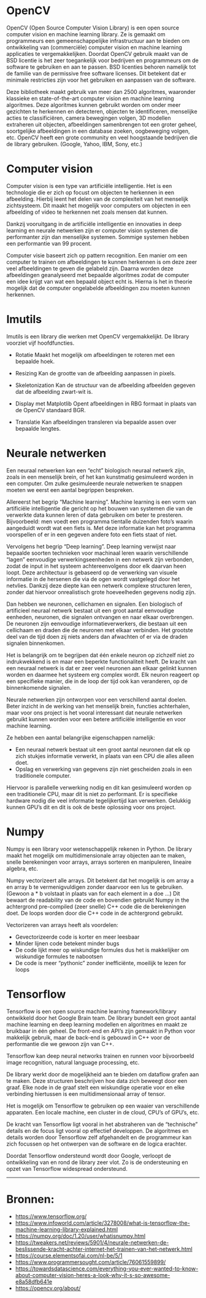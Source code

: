 # OpenCV

OpenCV (Open Source Computer Vision Library) is een open source computer vision en machine learning library. Ze is gemaakt om programmeurs een gemeenschappelijke infrastructuur aan te bieden om ontwikkeling van (commerciële) computer vision en machine learning applicaties te vergemakkelijken. Doordat OpenCV gebruik maakt van de BSD licentie is het zeer toegankelijk voor bedrijven en programmeurs om de software te gebruiken en aan te passen. BSD licenties behoren namelijk tot de familie van de permissive free software licenses. Dit betekent dat er minimale restricties zijn voor het gebruiken en aanpassen van de software. 

Deze bibliotheek maakt gebruik van meer dan 2500 algoritmes, waaronder klassieke en state-of-the-art computer vision en machine learning algoritmes. Deze algoritmes kunnen gebruikt worden om onder meer gezichten te herkennen en detecteren, objecten te identificeren, menselijke acties te classificiëren, camera bewegingen volgen, 3D modellen extraheren uit objecten, afbeeldingen samenbrengen tot een groter geheel, soortgelijke afbeeldingen in een database zoeken, oogbeweging volgen, etc. OpenCV heeft een grote community en veel hoogstaande bedrijven die de library gebruiken. (Google, Yahoo, IBM, Sony, etc.)

# Computer vision

Computer vision is een type van artificiële intelligentie. Het is een technologie die er zich op focust om objecten te herkennen in een afbeelding. Hierbij leent het delen van de complexiteit van het menselijk zichtsysteem. Dit maakt het mogelijk voor computers om objecten in een afbeelding of video te herkennen net zoals mensen dat kunnen. 

Dankzij vooruitgang in de artificiële intelligentie en innovaties in deep learning en neurale netwerken zijn er computer vision systemen die performanter zijn dan menselijke systemen. Sommige systemen hebben een performantie van 99 procent. 

Computer visie baseert zich op pattern recognition. Een manier om een computer te trainen om afbeeldingen te kunnen herkennen is om deze zeer veel afbeeldingen te geven die gelabeld zijn. Daarna worden deze afbeeldingen geanalyseerd met bepaalde algoritmes zodat de computer een idee krijgt van wat een bepaald object echt is. Hierna is het in theorie mogelijk dat de computer ongelabelde afbeeldingen zou moeten kunnen herkennen.

# Imutils

Imutils is een library die werken met OpenCV vergemakkelijkt. De library voorziet vijf hoofdfuncties.

-	Rotatie
Maakt het mogelijk om afbeeldingen te roteren met een bepaalde hoek.

-	Resizing
Kan de grootte van de afbeelding aanpassen in pixels.

-	Skeletonization
Kan de structuur van de afbeelding afbeelden gegeven dat de afbeelding zwart-wit is.

-	Display met Matplotlib
Opent afbeeldingen in RBG formaat in plaats van de OpenCV standaard BGR.

-	Translatie
Kan afbeeldingen transleren via bepaalde assen over bepaalde lengtes.

# Neurale netwerken

Een neuraal netwerken kan een “echt” biologisch neuraal netwerk zijn, zoals in een menselijk brein, of het kan kunstmatig gesimuleerd worden in een computer. Om zulke gesimuleerde neurale netwerken te snappen moeten we eerst een aantal begrippen bespreken. 

Allereerst het begrip “Machine learning”. Machine learning is een vorm van artificiële intelligentie die gericht op het bouwen van systemen die van de verwerkte data kunnen leren of data gebruiken om beter te presteren. Bijvoorbeeld: men voedt een programma tientalle duizenden foto’s waarin aangeduidt wordt wat een fiets is. Met deze informatie kan het programma voorspellen of er in een gegeven andere foto een fiets staat of niet. 

Vervolgens het begrip “Deep learning”. Deep learning verwijst naar bepaalde soorten technieken voor machinaal leren waarin verschillende “lagen” eenvoudige verwerkingseenheden in een netwerk zijn verbonden, zodat de input in het systeem achtereenvolgens door elk daarvan heen loopt. Deze architectuur is gebaseerd op de verwerking van visuele informatie in de hersenen die via de ogen wordt vastgelegd door het netvlies. Dankzij deze diepte kan een netwerk complexe structuren leren, zonder dat hiervoor onrealistisch grote hoeveelheden gegevens nodig zijn.

Dan hebben we neuronen, cellichamen en signalen. Een biologisch of artificieel neuraal netwerk bestaat uit een groot aantal eenvoudige eenheden, neuronen, die signalen ontvangen en naar elkaar overbrengen. De neuronen zijn eenvoudige informatieverwerkers, die bestaan uit een cellichaam en draden die de neuronen met elkaar verbinden. Het grootste deel van de tijd doen zij niets anders dan afwachten of er via de draden signalen binnenkomen.

Het is belangrijk om te begrijpen dat één enkele neuron op zichzelf niet zo indrukwekkend is en maar een beperkte functionaliteit heeft. De kracht van een neuraal netwerk is dat er zeer veel neuronen aan elkaar gelinkt kunnen worden en daarmee het systeem erg complex wordt. Elk neuron reageert op een specifieke manier, die in de loop der tijd ook kan veranderen, op de binnenkomende signalen.

Neurale netwerken zijn ontworpen voor een verschillend aantal doelen. Beter inzicht in de werking van het menselijk brein, functies achterhalen, maar voor ons project is het vooral interessant dat neurale netwerken gebruikt kunnen worden voor een betere artificiële intelligentie en voor machine learning.

Ze hebben een aantal belangrijke eigenschappen namelijk:

-	Een neuraal netwerk bestaat uit een groot aantal neuronen dat elk op zich stukjes informatie verwerkt, in plaats van een CPU die alles alleen doet. 
-	Opslag en verwerking van gegevens zijn niet gescheiden zoals in een traditionele computer.

Hiervoor is parallelle verwerking nodig en dit kan gesimuleerd worden op een traditionele CPU, maar dit is niet zo performant. Er is specifieke hardware nodig die veel informatie tegelijkertijd kan verwerken. Gelukkig kunnen GPU’s dit en dit is ook de beste oplossing voor ons project. 

# Numpy

Numpy is een library voor wetenschappelijk rekenen in Python. De library maakt het mogelijk om multidimensionale array objecten aan te maken, snelle berekeningen voor arrays, arrays sorteren en manipuleren, lineaire algebra, etc. 

Numpy vectorizeert alle arrays. Dit betekent dat het mogelijk is om array a en array b te vermenigvuldigen zonder daarvoor een lus te gebruiken. (Gewoon a * b volstaat in plaats van for each element in a doe …) Dit bewaart de readability van de code en bovendien gebruikt Numpy in the achtergrond pre-compiled (zeer snelle) C++ code die de berekeningen doet. De loops worden door die C++ code in de achtergrond gebruikt.

Vectorizeren van arrays heeft als voordelen:

-	Gevectorizeerde code is korter en meer leesbaar
-	Minder lijnen code betekent minder bugs
-	De code lijkt meer op wiskundige formules dus het is makkelijker om wiskundige formules te nabootsen
-	De code is meer “pythonic” zonder inefficiënte, moeilijk te lezen for loops

# Tensorflow

Tensorflow is een open source machine learning framework/library ontwikkeld door het Google Brain team. De library bundelt een groot aantal machine learning en deep learning modellen en algoritmes en maakt ze bruikbaar in één geheel. De front-end en API’s zijn gemaakt in Python voor makkelijk gebruik, maar de back-end is gebouwd in C++ voor de performantie die we gewoon zijn van C++.

Tensorflow kan deep neural networks trainen en runnen voor bijvoorbeeld image recognition, natural language processing, etc.

De library werkt door de mogelijkheid aan te bieden om dataflow grafen aan te maken. Deze structuren beschrijven hoe data zich beweegt door een graaf. Elke node in de graaf stelt een wiskundige operatie voor en elke verbinding hiertussen is een multidimensionaal array of tensor.

Het is mogelijk om Tensorflow te gebruiken op een waaier van verschillende apparaten. Een locale machine, een cluster in de cloud, CPU’s of GPU’s, etc.

De kracht van Tensorflow ligt vooral in het abstraheren van de “technische” details en de focus ligt vooral op effectief developpen. De algoritmes en details worden door Tensorflow zelf afgehandelt en de programmeur kan zich focussen op het ontwerpen van de software en de logica erachter. 

Doordat Tensorflow ondersteund wordt door Google, verloopt de ontwikkeling van en rond de library zeer vlot. Zo is de ondersteuning en opzet van Tensorflow widespread ondersteund. 

___
# Bronnen:

- https://www.tensorflow.org/
- https://www.infoworld.com/article/3278008/what-is-tensorflow-the-machine-learning-library-explained.html
- https://numpy.org/doc/1.20/user/whatisnumpy.html
- https://tweakers.net/reviews/5901/4/neurale-netwerken-de-beslissende-kracht-achter-internet-het-trainen-van-het-netwerk.html
- https://course.elementsofai.com/nl-be/5/1
- https://www.programmersought.com/article/76061559899/
- https://towardsdatascience.com/everything-you-ever-wanted-to-know-about-computer-vision-heres-a-look-why-it-s-so-awesome-e8a58dfb641e
- https://opencv.org/about/

